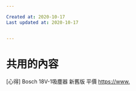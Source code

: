 ```yaml
---

Created at: 2020-10-17
Last updated at: 2020-10-17


---
```


# 共用的內容


\[心得\] Bosch 18V-1吸塵器 新舊版 平價
<https://>[www.](http://www.ptt.cc/bbs/E-appliance/M.1556113443.A.217.html)

